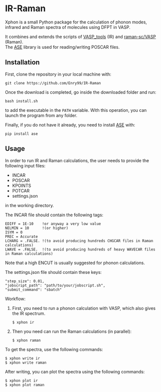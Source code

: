 # IR-Raman
Xphon is a small Python package for the calculation of phonon modes, infrared and Raman spectra of molecules using DFPT in VASP.

It combines and extends the scripts of [VASP_tools](https://github.com/sebnenon/VASP_tools) (IR) and [raman-sc/VASP](https://github.com/raman-sc/VASP) (Raman). \
The [ASE](https://wiki.fysik.dtu.dk/ase/) library is used for reading/writing POSCAR files.

Installation
----
First, clone the repository in your local machine with:

`git clone https://github.com/Enry99/IR-Raman`

Once the download is completed, go inside the downloaded folder and run:

`bash install.sh`

to add the executable in the `PATH` variable. With this operation, you can launch the program from any folder.

Finally, if you do not have it already, you need to install [ASE](https://wiki.fysik.dtu.dk/ase/) with:

`pip install ase`


Usage
----

In order to run IR and Raman calculations, the user needs to provide the following input files:
- INCAR
- POSCAR
- KPOINTS
- POTCAR
- settings.json

in the working directory.

The INCAR file should contain the following tags:

    EDIFF = 1E-10    !or anyway a very low value
    NELMIN = 10      !(or higher)
    ISYM = 0
    PREC = Accurate
    LCHARG = .FALSE. !(to avoid producing hundreds CHGCAR files in Raman calculations)
    LWAVE = .FALSE.  !(to avoid producing hundreds of heavy WAVECAR files in Raman calculations)

Note that a high ENCUT is usually suggested for phonon calculations.

The settings.json file should contain these keys:

    "step_size": 0.01,
    "jobscript_path": "path/to/your/jobscript.sh",
    "submit_command": "sbatch"


Workflow:
1) First, you need to run a phonon calculation with VASP, which also gives the IR spectrum.

   `$ xphon ir`

2) Then you need can run the Raman calculations (in parallel):

    `$ xphon raman`

To get the spectra, use the following commands:

    $ xphon write ir
    $ xphon write raman

After writing, you can plot the spectra using the following commands:

    $ xphon plot ir
    $ xphon plot raman